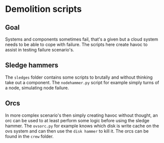 # Demolition scripts

## Goal
Systems and components sometimes fail, that's a given but a cloud system needs to be able to cope with failure.
The scripts here create havoc to assist in testing failure scenario's.

## Sledge hammers
The `sledges` folder contains some scripts to brutally and without thinking take out a component. The `nodehammer.py` script for example simply turns of a node, simulating node failure.

## Orcs
In more complex scenario's then simply creating havoc without thought, an orc can be used to at least perform some logic before using the sledge hammer. The `ovsorc.py` for example knows which disk is write cache on the ovs system and can then use the `disk hammer` to kill it.  The orcs can be found in the `crew` folder.
